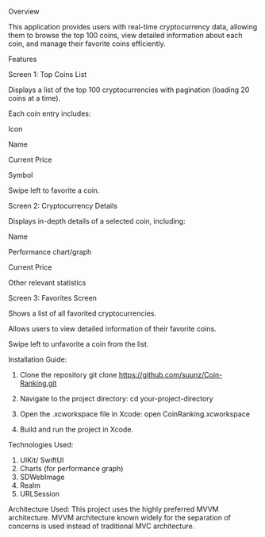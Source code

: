

Overview

This application provides users with real-time cryptocurrency data, allowing them to browse the top 100 coins, view detailed information about each coin, and manage their favorite coins efficiently.

Features

Screen 1: Top Coins List

Displays a list of the top 100 cryptocurrencies with pagination (loading 20 coins at a time).

Each coin entry includes:

Icon

Name

Current Price

Symbol

Swipe left to favorite a coin.

Screen 2: Cryptocurrency Details

Displays in-depth details of a selected coin, including:

Name

Performance chart/graph

Current Price

Other relevant statistics

Screen 3: Favorites Screen

Shows a list of all favorited cryptocurrencies.

Allows users to view detailed information of their favorite coins.

Swipe left to unfavorite a coin from the list.


Installation Guide:
1. Clone the repository
 git clone https://github.com/suunz/Coin-Ranking.git
 
2. Navigate to the project directory: 
 cd your-project-directory
 
3. Open the .xcworkspace file in Xcode: 
 open CoinRanking.xcworkspace
 
4. Build and run the project in Xcode.

Technologies Used: 

1. UIKit/ SwiftUI
2. Charts (for performance graph)
3. SDWebImage
4. Realm
5. URLSession   

Architecture Used:
 This project uses the highly preferred MVVM architecture. MVVM architecture known widely for the separation of concerns is used instead of traditional MVC architecture.
